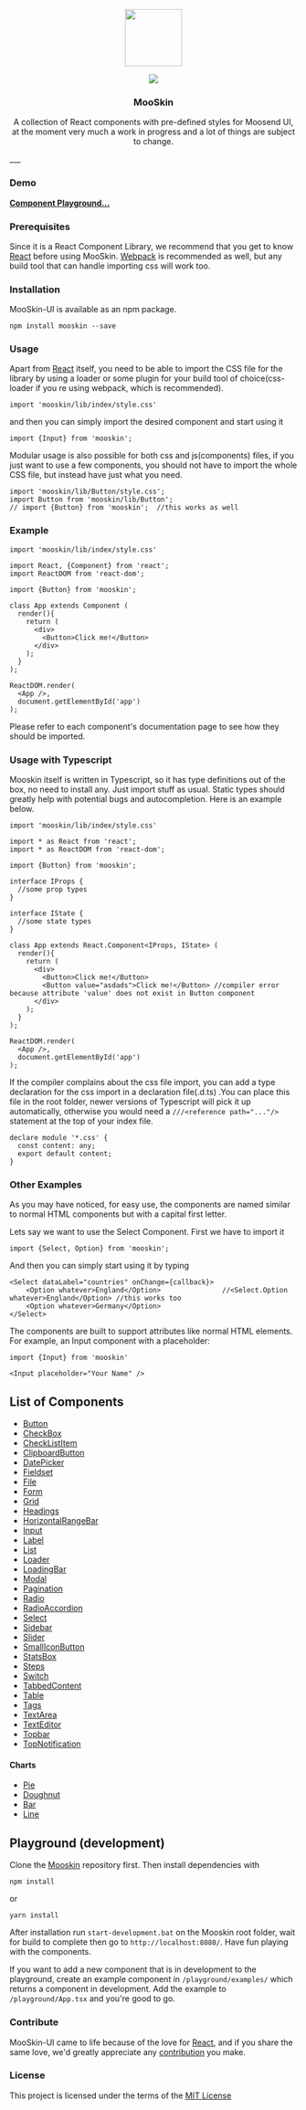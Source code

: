 <p align="center">
    <img src="https://cdn.stat-track.com/20170803-2017-0803-2017-080320170803/ca5ad9249d284435955b75e1a22aa15cmooskinLogo.png" width="100" />
    <div align="center">
        <img src="https://travis-ci.org/moosend/mooskin-ui.svg?branch=master">
    </div>
  	<h3 align="center">MooSkin</h3>
<p align="center">
    A collection of React components with pre-defined styles for Moosend UI, at the moment very much a work in progress and a lot of things are subject to change.
</p>
___

### Demo

**[Component Playground...](https://mooskin.herokuapp.com/)**

### Prerequisites

Since it is a React Component Library, we recommend that you get to know [React](https://facebook.github.io/react/) before using MooSkin.  [Webpack](https://webpack.github.io/) is recommended as well, but any build tool that can handle importing css will work too.

 
### Installation

MooSkin-UI is available as an npm package.

```
npm install mooskin --save
```
 
### Usage

Apart from [React](https://facebook.github.io/react/) itself, you need to be able to import the CSS file for the library by using a loader or some plugin for your build tool of choice(css-loader if you re using webpack, which is recommended).

```
import 'mooskin/lib/index/style.css'
``` 
and then you can simply import the desired component and start using it
```
import {Input} from 'mooskin';
```
Modular usage is also possible for both css and js(components) files, if you just want to use a few components, you should not have to import the whole CSS file, but instead have just what you need.

```
import 'mooskin/lib/Button/style.css';
import Button from 'mooskin/lib/Button';
// import {Button} from 'mooskin';  //this works as well
```

### Example
```
import 'mooskin/lib/index/style.css'

import React, {Component} from 'react';
import ReactDOM from 'react-dom';

import {Button} from 'mooskin';

class App extends Component (
  render(){
    return (
      <div>
        <Button>Click me!</Button>
      </div>
    );
  }
);

ReactDOM.render(
  <App />,
  document.getElementById('app')
);
```

Please refer to each component's documentation page to see how they should be imported.

 
### Usage with Typescript

Mooskin itself is written in Typescript, so it has type definitions out of the box, no need to install any. Just import stuff as usual. Static types should greatly help with potential bugs and autocompletion. Here is an example below.

```
import 'mooskin/lib/index/style.css'

import * as React from 'react';
import * as ReactDOM from 'react-dom';

import {Button} from 'mooskin';

interface IProps {
  //some prop types
}

interface IState {
  //some state types
}

class App extends React.Component<IProps, IState> (
  render(){
    return (
      <div>
        <Button>Click me!</Button>
        <Button value="asdads">Click me!</Button> //compiler error because attribute 'value' does not exist in Button component
      </div>
    );
  }
);

ReactDOM.render(
  <App />,
  document.getElementById('app')
);
```

If the compiler complains about the css file import, you can add a type declaration for the css import in a declaration file(.d.ts) .You can place this file in the root folder, newer versions of Typescript will pick it up automatically, otherwise you would need a `///<reference path="..."/>` statement at the top of your index file.

```
declare module '*.css' {
  const content: any;
  export default content;
}

```
 
### Other Examples

As you may have noticed, for easy use, the components are named similar to normal HTML components but with a capital first letter.

Lets say we want to use the Select Component. First we have to import it

```
import {Select, Option} from 'mooskin';
```

And then you can simply start using it by typing

```
<Select dataLabel="countries" onChange={callback}>
    <Option whatever>England</Option> 				//<Select.Option whatever>England</Option> //this works too
    <Option whatever>Germany</Option>
</Select>
```

The components are built to support attributes like normal HTML elements. For example, an Input component with a placeholder:

```
import {Input} from 'mooskin'

<Input placeholder="Your Name" />
```

## List of Components

* [Button](https://github.com/moosend/mooskin-ui/tree/master/components/Button)
* [CheckBox](https://github.com/moosend/mooskin-ui/tree/master/components/Checkbox)
* [CheckListItem](https://github.com/moosend/mooskin-ui/tree/master/components/CheckListItem)
* [ClipboardButton](https://github.com/moosend/mooskin-ui/tree/master/components/ClipboardButton)
* [DatePicker](https://github.com/moosend/mooskin-ui/tree/master/components/DatePicker)
* [Fieldset](https://github.com/moosend/mooskin-ui/tree/master/components/Fieldset)
* [File](https://github.com/moosend/mooskin-ui/tree/master/components/File)
* [Form](https://github.com/moosend/mooskin-ui/tree/master/components/Form)
* [Grid](https://github.com/moosend/mooskin-ui/tree/master/components/Grid)
* [Headings](https://github.com/moosend/mooskin-ui/tree/master/components/Headings)
* [HorizontalRangeBar](https://github.com/moosend/mooskin-ui/tree/master/components/HorizontalRangeBar)
* [Input](https://github.com/moosend/mooskin-ui/tree/master/components/Input)
* [Label](https://github.com/moosend/mooskin-ui/tree/master/components/Label)
* [List](https://github.com/moosend/mooskin-ui/tree/master/components/List)
* [Loader](https://github.com/moosend/mooskin-ui/tree/master/components/Loader)
* [LoadingBar](https://github.com/moosend/mooskin-ui/tree/master/components/LoadingBar)
* [Modal](https://github.com/moosend/mooskin-ui/tree/master/components/Modal)
* [Pagination](https://github.com/moosend/mooskin-ui/tree/master/components/Pagination)
* [Radio](https://github.com/moosend/mooskin-ui/tree/master/components/Radio)
* [RadioAccordion](https://github.com/moosend/mooskin-ui/tree/master/components/RadioAccordion)
* [Select](https://github.com/moosend/mooskin-ui/tree/master/components/Select)
* [Sidebar](https://github.com/moosend/mooskin-ui/tree/master/components/Sidebar)
* [Slider](https://github.com/moosend/mooskin-ui/tree/master/components/Slider)
* [SmallIconButton](https://github.com/moosend/mooskin-ui/tree/master/components/SmallIconButton)
* [StatsBox](https://github.com/moosend/mooskin-ui/tree/master/components/StatsBox)
* [Steps](https://github.com/moosend/mooskin-ui/tree/master/components/Steps)
* [Switch](https://github.com/moosend/mooskin-ui/tree/master/components/Switch)
* [TabbedContent](https://github.com/moosend/mooskin-ui/tree/master/components/TabbedContent)
* [Table](https://github.com/moosend/mooskin-ui/tree/master/components/Table)
* [Tags](https://github.com/moosend/mooskin-ui/tree/master/components/Tags)
* [TextArea](https://github.com/moosend/mooskin-ui/tree/master/components/TextArea)
* [TextEditor](https://github.com/moosend/mooskin-ui/tree/master/components/TextEditor)
* [Topbar](https://github.com/moosend/mooskin-ui/tree/master/components/Topbar)
* [TopNotification](https://github.com/moosend/mooskin-ui/tree/master/components/TopNotification)

#### Charts
* [Pie](https://github.com/moosend/mooskin-ui/tree/master/components/Charts/Pie)
* [Doughnut](https://github.com/moosend/mooskin-ui/tree/master/components/Charts/Doughnut)
* [Bar](https://github.com/moosend/mooskin-ui/tree/master/components/Charts/Bar)
* [Line](https://github.com/moosend/mooskin-ui/tree/master/components/Charts/Line)

## Playground (development)

Clone the [Mooskin](https://github.com/moosend/mooskin-ui) repository first. Then install dependencies with

```
npm install
```
or

```
yarn install
```

After installation run `start-development.bat` on the Mooskin root folder, wait for build to complete then go to `http://localhost:8080/`. Have fun playing with the components.

If you want to add a new component that is in development to the playground, create an example component in `/playground/examples/` which returns a component in development. Add the example to `/playground/App.tsx` and you're good to go.
 
### Contribute

MooSkin-UI came to life because of the love for [React](https://facebook.github.io/react/), and if you share the same love, we'd greatly appreciate any [contribution](https://github.com/moosend/mooskin-ui/blob/master/CONTRIBUTING.md) you make.

 
### License

This project is licensed under the terms of the [MIT License](https://github.com/moosend/mooskin-ui/blob/master/LICENSE)
